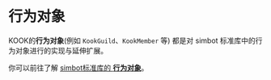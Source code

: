 # 行为对象

KOOK的**行为对象**(例如 `KookGuild`、`KookMember` 等)
都是对 simbot 标准库中的行为对象进行的实现与延伸扩展。

你可以前往了解 [simbot标准库的 **行为对象**](https://simbot.forte.love/basic-actor.html)。
